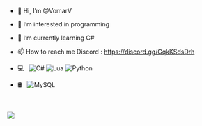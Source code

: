 - 👋 Hi, I’m @VomarV
- 👀 I’m interested in programming
- 🌱 I’m currently learning C#
- 📫 How to reach me Discord : https://discord.gg/GqkKSdsDrh

- 💻 &nbsp;
  ![C#](https://img.shields.io/badge/-C%23-333333?style=flat&logo=C-Sharp&logoColor=00599C)
  ![Lua](https://img.shields.io/badge/-Lua-333333?style=flat&logo=Lua&logoColor=007396)
  ![Python](https://img.shields.io/badge/-Python-333333?style=flat&logo=Python&logoColor=007396)
- 🛢 &nbsp;
  ![MySQL](https://img.shields.io/badge/-MySQL-333333?style=flat&logo=mysql)
<!---
VomarV/VomarV is a ✨ special ✨ repository because its `README.md` (this file) appears on your GitHub profile.
You can click the Preview link to take a look at your changes.
--->
<br><br>
<a href="https://discord.gg/VV6wxRsjGW"><img src="https://invidget.switchblade.xyz/VV6wxRsjGW"/></a>
